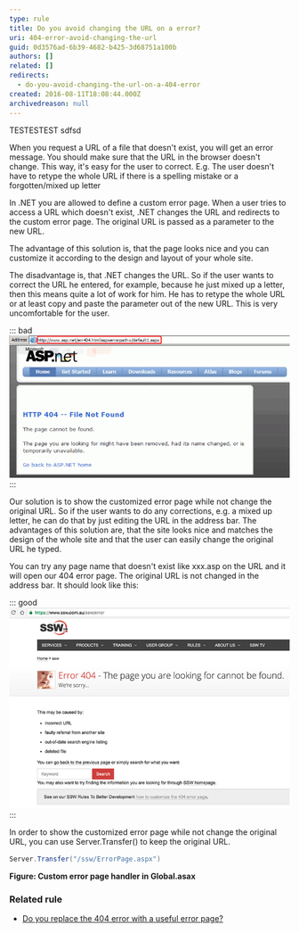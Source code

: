 ```yaml
---
type: rule
title: Do you avoid changing the URL on a error?
uri: 404-error-avoid-changing-the-url
guid: 0d3576ad-6b39-4682-b425-3d68751a100b
authors: []
related: []
redirects:
  - do-you-avoid-changing-the-url-on-a-404-error
created: 2016-08-11T18:08:44.000Z
archivedreason: null
---
```

TESTESTEST sdfsd

When you request a URL of a file that doesn't exist, you will get an error message. You should make sure that the URL in the browser doesn't change. This way, it's easy for the user to correct. 
E.g. The user doesn't have to retype the whole URL if there is a spelling mistake or a forgotten/mixed up letter

<!--endintro-->

In .NET you are allowed to define a custom error page. When a user tries to access a URL which doesn't exist, .NET changes the URL and redirects to the custom error page. The original URL is passed as a parameter to the new URL.

The advantage of this solution is, that the page looks nice and you can customize it according to the design and layout of your whole site.

The disadvantage is, that .NET changes the URL. So if the user wants to correct the URL he entered, for example, because he just mixed up a letter, then this means quite a lot of work for him. He has to retype the whole URL or at least copy and paste the parameter out of the new URL. This is very uncomfortable for the user.

::: bad\
![Figure: Bad example - URL changes](url_asp.gif)\
:::

Our solution is to show the customized error page while not change the original URL. So if the user wants to do any corrections, e.g. a mixed up letter, he can do that by just editing the URL in the address bar.
The advantages of this solution are, that the site looks nice and matches the design of the whole site and that the user can easily change the original URL he typed.

You can try any page name that doesn't exist like xxx.asp on the URL and it will open our 404 error page. The original URL is not changed in the address bar. It should look like this:

::: good\
![Figure: Good example - Customized 404 error page without change the URL](404-good.jpg)\
:::

In order to show the customized error page while not change the original URL, you can use Server.Transfer() to keep the original URL.

```cs
Server.Transfer("/ssw/ErrorPage.aspx")
```

 **Figure: Custom error page handler in Global.asax**  

### Related rule

* [Do you replace the 404 error with a useful error page?](/404-useful-error-page)